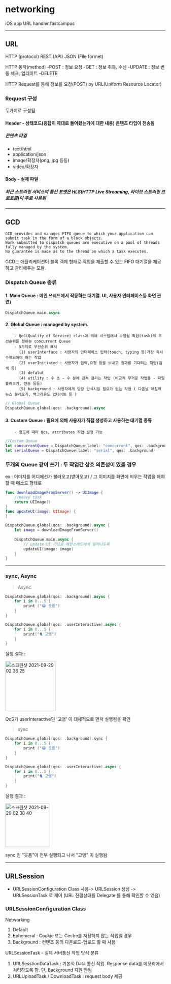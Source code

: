 # networking
iOS app URL handler
fastcampus

-------------
## URL

HTTP (protocol)
REST (API)
JSON (File formet)

HTTP 동작(method)
-POST : 정보 요청
-GET : 정보 취득, 수신
-UPDATE : 정보 변동 체크, 업데이트
-DELETE

HTTP Request를 통해 정보를 요청(POST)
by URL(Uniform Resource Locator)

### Request 구성
두가지로 구성됨
#### Header - 상태코드(응답이 제대로 들어왔는가에 대한 내용) 콘텐츠 타입이 전송됨
##### 콘텐츠 타입
- text/html
- application/json
- image/확장자(png, jpg 등등)
- video/확장자

#### Body - 실제 파일

##### 최근 스트리밍 서비스의 통신 포멧은 HLS(HTTP Live Streaming, 라이브 스트리밍 프로토콜)이 주로 사용됨

------------

## GCD

~~~
GCD provides and manages FIFO queue to which your application can submit task in the form of a block objects. 
Work submitted to dispatch queues are executive on a pool of threads fully managed by the system. 
No guarantee is made as to the thread on which a task executes.
~~~

GCD는 애플리케이션이 블록 객체 형태로 작업을 제출할 수 있는 FIFO 대기열을 제공하고 관리해주는 모듈. 


### Dispatch Queue 종류
#### 1. Main Queue : 메인 쓰레드에서 작동하는 대기열. UI, 사용자 인터페이스등 화면 관련)
~~~Swift
DispatchQueue.main.async
~~~

#### 2. Global Queue : managed by system. 
        - QoS(Quality of Service) class에 의해 시스템에서 수행될 작업(task)의 우선순위를 정하는 concurrent Queue
        - 5가지로 우선순위 표시
          (1) userInterface : 사용자의 인터페이스 입력(touch, typing 등)가장 즉시 수행되어야 하는 작업
          (2) userInitiated : 사용자가 입력,요청 등을 보내고 결과를 기다리는 작업(검색 등)
          (3) defalut
          (4) utility : 수 초 ~ 수 분에 걸쳐 걸리는 작업 (비교적 무거운 작업들 - 파일 불러오기, 전송 등등)
          (5) background : 사용자에게 당장 인식시킬 필요가 없는 작업 ( 다음날 아침의 뉴스 불러오기, 백그라운드 업데이트 등 )
~~~Swift
// Global Queue
DispatchQueue.global(qos: .background).async
~~~
      
#### 3. Custom Queue : 필요에 의해 사용자가 직접 생성하고 사용하는 대기열 종류
        - 용도에 따라 Qos, attributes 직업 설정 가능
         
~~~Swift
//Costom Queue
let concurrentQueue = DispatchQueue(label: "concurrent", qos: .background, attributes: .concurrnt
let serialQueue = DispatchQueue(label: "serial", qos: .background)
~~~

### 두개의 Queue 같이 쓰기 : 두 작업간 상호 의존성이 있을 경우
ex : 이미지를 어디에선가 불러오고(받아오고) / 그 이미지를 화면에 띄우는 작업을 해야할 때 메소드 형태로


~~~Swift
func downloadImageFromServer() -> UIImage {
    //heavy task
    return UIImage()
}
func updateUI(image: UIImage) {
}

DispatchQueue.global(qos: .background).async {
    let image = downloadImageFromServer()
    
    DispatchQueue.main.async {
        // update UI 이므로 메인스레드에서 일어나도록
        updateUI(image: image)
    }
}

~~~

-----------

### sync, Async

> Async

~~~Swift
DispatchQueue.global(qos: .background).async {
    for i in 0...5 {
        print ("😂 웃픔")
    }
}

DispatchQueue.global(qos: .userInteractive).async {
    for i in 0...5 {
        print("🐈 고앵")
    }
}
~~~

실행 결과 : 

<img width="158" alt="스크린샷 2021-09-29 02 36 25" src="https://user-images.githubusercontent.com/40759743/135137474-7f2c8120-d021-4ae7-be75-4cc26f4edd40.png">

QoS가 userInteractive인 '고앵' 이 대체적으로 먼저 실행됨을 확인


> sync

~~~Swift
DispatchQueue.global(qos: .background).sync {
    for i in 0...5 {
        print ("😂 웃픔")
    }
}

DispatchQueue.global(qos: .userInteractive).async {
    for i in 0...5 {
        print("🐈 고앵")
    }
}
~~~

실행 결과 :

<img width="138" alt="스크린샷 2021-09-29 02 38 40" src="https://user-images.githubusercontent.com/40759743/135137775-8476cdb5-a02d-455f-b7c8-3a70106f9a9c.png">

sync 인 "웃픔"이 전부 실행되고 나서 "고앵" 이 실행됨

-----------

## URLSession 

- URLSessionConfiguration Class 사용-> URLSession 생성 -> URLSessionTask 로 제어 (URL 진행상태를 Delegate 를 통해 확인할 수 있음)

### URLSessionConfiguration Class

Networking
1. Default 
2. Ephemeral : Cookie 또는 Ceche를 저장하지 않는 작업일 경우
3. Background : 컨텐츠 등의 다운로드-업로드 할 때 사용

URLSessionTask - 실제 서버통신 작업 방식 분류
1. URLSesstionDataTask : 기본적 Data 통신 작업. Response data를  메모리에서 처리하도록 함. 단, Background 지원 안됨
2. URLUploadTask / DownloadTask : request body 제공
